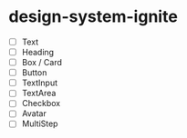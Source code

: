 # design-system-ignite

- [ ] Text
- [ ] Heading
- [ ] Box / Card
- [ ] Button
- [ ] TextInput
- [ ] TextArea
- [ ] Checkbox
- [ ] Avatar
- [ ] MultiStep
